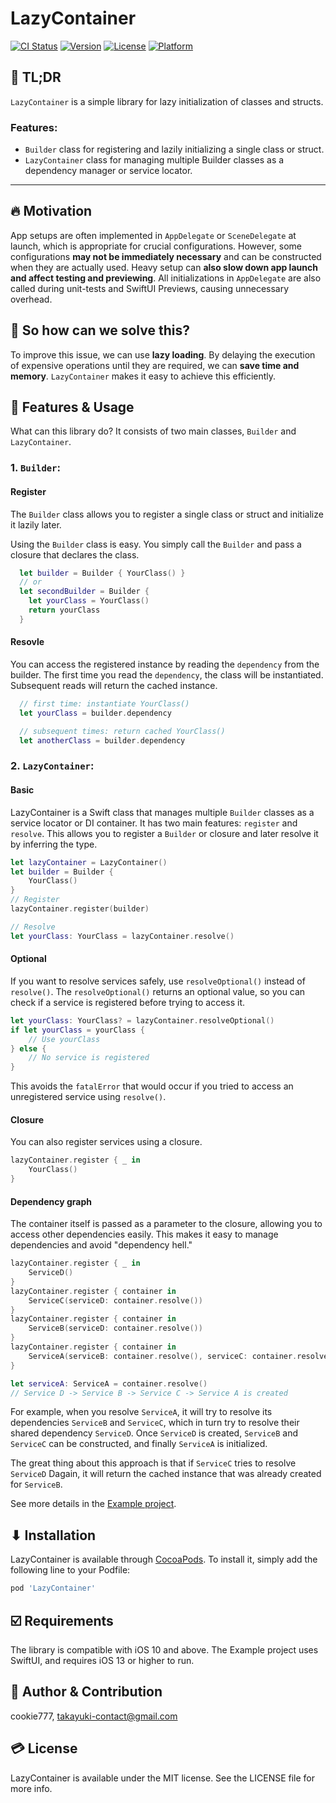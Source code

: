 # LazyContainer

[![CI Status](https://img.shields.io/travis/cookie777/LazyContainer.svg?style=flat)](https://travis-ci.org/cookie777/LazyContainer)
[![Version](https://img.shields.io/cocoapods/v/LazyContainer.svg?style=flat)](https://cocoapods.org/pods/LazyContainer)
[![License](https://img.shields.io/cocoapods/l/LazyContainer.svg?style=flat)](https://cocoapods.org/pods/LazyContainer)
[![Platform](https://img.shields.io/cocoapods/p/LazyContainer.svg?style=flat)](https://cocoapods.org/pods/LazyContainer)


## 👀 TL;DR
`LazyContainer` is a simple library for lazy initialization of classes and structs.

### Features:

- `Builder` class for registering and lazily initializing a single class or struct.
- `LazyContainer` class for managing multiple Builder classes as a dependency manager or service locator.

---

## 🔥 Motivation

App setups are often implemented in `AppDelegate` or `SceneDelegate` at launch, which is appropriate for crucial configurations. However, some configurations **may not be immediately necessary** and can be constructed when they are actually used. Heavy setup can **also slow down app launch and affect testing and previewing**. All initializations in `AppDelegate` are also called during unit-tests and SwiftUI Previews, causing unnecessary overhead.


## 🤔 So how can we solve this?
To improve this issue, we can use **lazy loading**. By delaying the execution of expensive operations until they are required, we can **save time and memory**. `LazyContainer` makes it easy to achieve this efficiently.

## 🚀 Features & Usage
What can this library do? It consists of two main classes, `Builder` and `LazyContainer`.

### 1. `Builder`:
#### Register
The `Builder` class allows you to register a single class or struct and initialize it lazily later.

Using the `Builder` class is easy. You simply call the `Builder` and pass a closure that declares the class.

```swift
  let builder = Builder { YourClass() }
  // or
  let secondBuilder = Builder {
    let yourClass = YourClass()
    return yourClass
  }

```
#### Resovle
You can access the registered instance by reading the `dependency` from the builder. The first time you read the `dependency`, the class will be instantiated. Subsequent reads will return the cached instance.

```swift
  // first time: instantiate YourClass()
  let yourClass = builder.dependency

  // subsequent times: return cached YourClass()
  let anotherClass = builder.dependency

```

### 2. `LazyContainer`:
#### Basic
LazyContainer is a Swift class that manages multiple `Builder` classes as a service locator or DI container. It has two main features: `register` and `resolve`. This allows you to register a `Builder` or closure and later resolve it by inferring the type.

```swift
let lazyContainer = LazyContainer()
let builder = Builder {
    YourClass()
}
// Register
lazyContainer.register(builder)

// Resolve
let yourClass: YourClass = lazyContainer.resolve()
```
#### Optional
If you want to resolve services safely, use `resolveOptional()` instead of `resolve()`. The `resolveOptional()` returns an optional value, so you can check if a service is registered before trying to access it.

```swift
let yourClass: YourClass? = lazyContainer.resolveOptional()
if let yourClass = yourClass {
    // Use yourClass
} else {
    // No service is registered
}
```
This avoids the `fatalError` that would occur if you tried to access an unregistered service using `resolve()`.

#### Closure
You can also register services using a closure. 
```Swift
lazyContainer.register { _ in
    YourClass()
}
```

#### Dependency graph
The container itself is passed as a parameter to the closure, allowing you to access other dependencies easily. This makes it easy to manage dependencies and avoid "dependency hell."

```swift
lazyContainer.register { _ in
    ServiceD()
}
lazyContainer.register { container in
    ServiceC(serviceD: container.resolve())
}
lazyContainer.register { container in
    ServiceB(serviceD: container.resolve())
}
lazyContainer.register { container in
    ServiceA(serviceB: container.resolve(), serviceC: container.resolve())
}

let serviceA: ServiceA = container.resolve() 
// Service D -> Service B -> Service C -> Service A is created
```

For example, when you resolve `ServiceA`, it will try to resolve its dependencies `ServiceB` and `ServiceC`, which in turn try to resolve their shared dependency `ServiceD`. Once `ServiceD` is created, `ServiceB` and `ServiceC` can be constructed, and finally `ServiceA` is initialized.

The great thing about this approach is that if `ServiceC` tries to resolve `ServiceD` Dagain, it will return the cached instance that was already created for `ServiceB`.

See more details in the [Example project](./Example).


## ⬇ Installation

LazyContainer is available through [CocoaPods](https://cocoapods.org). To install
it, simply add the following line to your Podfile:

```ruby
pod 'LazyContainer'
```

## ☑️ Requirements

The library is compatible with iOS 10 and above.
The Example project uses SwiftUI, and requires iOS 13 or higher to run.

## 🙂 Author & Contribution

cookie777, takayuki-contact@gmail.com

## 💳 License

LazyContainer is available under the MIT license. See the LICENSE file for more info.
